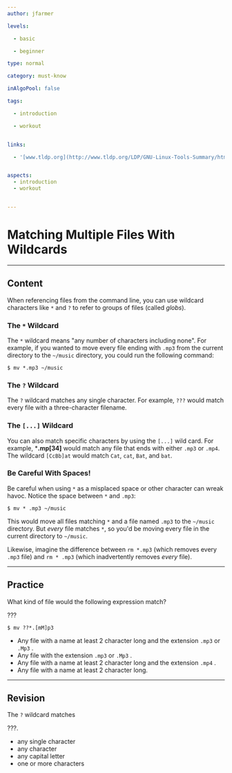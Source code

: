 ```yaml
---
author: jfarmer

levels:

  - basic

  - beginner

type: normal

category: must-know

inAlgoPool: false

tags:

  - introduction

  - workout


links:

  - '[www.tldp.org](http://www.tldp.org/LDP/GNU-Linux-Tools-Summary/html/x11655.htm){website}'


aspects:
  - introduction
  - workout


---
```


# Matching Multiple Files With Wildcards

---
## Content

When referencing files from the command line, you can use wildcard characters like `*` and `?` to refer to groups of files (called *globs*).

### The `*` Wildcard

The `*` wildcard means "any number of characters including none".  For example, if you wanted to move every file ending with `.mp3` from the current directory to the `~/music` directory, you could run the following command:

```shell
$ mv *.mp3 ~/music
```

### The `?` Wildcard

The `?` wildcard matches any single character.  For example, `???` would match every file with a three-character filename.

### The `[...]` Wildcard

You can also match specific characters by using the `[...]` wild card.  For example, ***.mp&#91;34&#93;** would match any file that ends with either `.mp3` or `.mp4`.  The wildcard `[CcBb]at` would match `Cat`, `cat`, `Bat`, and `bat`.

### Be Careful With Spaces!

Be careful when using `*` as a misplaced space or other character can wreak havoc.  Notice the space between `*` and `.mp3`:

```shell
$ mv * .mp3 ~/music
```

This would move all files matching `*` and a file named `.mp3` to the `~/music` directory.  But *every* file matches `*`, so you'd be moving every file in the current directory to `~/music`.

Likewise, imagine the difference between `rm *.mp3` (which removes every `.mp3` file) and `rm * .mp3` (which inadvertently removes *every* file).

---
## Practice

What kind of file would the following expression match? 

???
```
$ mv ??*.[mM]p3
```

* Any file with  a name at least 2 character long and the extension `.mp3` or `.Mp3` .
* Any file with the extension `.mp3` or `.Mp3` .
* Any file with a name at least 2 character long and the extension `.mp4` .
* Any file with a name at least 2 character long.

---
## Revision

The `?` wildcard matches

 ???.

* any single character
* any character
* any capital letter
* one or more characters

 
